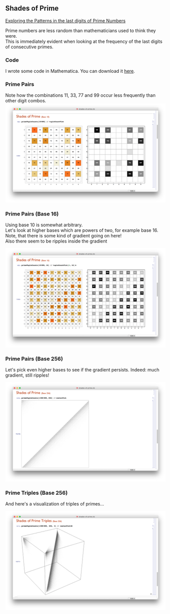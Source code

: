 ## Shades of Prime

[Exploring the Patterns in the last digits of Prime Numbers](http://www.nature.com/news/peculiar-pattern-found-in-random-prime-numbers-1.19550)

Prime numbers are less random than mathematicians used to think they were.  
This is immediately evident when looking at the frequency of the last digits of consecutive primes.

### Code

I wrote some code in Mathematica. You can download it [here](shades-of-prime.m).

### Prime Pairs

Note how the combinations 11, 33, 77 and 99 occur less frequently than other digit combos.  
![](shades-of-prime-2.png)

### Prime Pairs (Base 16)

Using base 10 is somewhat arbitrary.  
Let's look at higher bases which are powers of two, for example base 16.
Note, that there is some kind of gradient going on here!  
Also there seem to be ripples inside the gradient

![](shades-of-prime-3.png)

### Prime Pairs (Base 256)

Let's pick even higher bases to see if the gradient persists. 
Indeed: much gradient, still ripples!

![](shades-of-prime-4.png)


### Prime Triples (Base 256)

And here's a visualization of triples of primes...

![](shades-of-prime-5.png)

